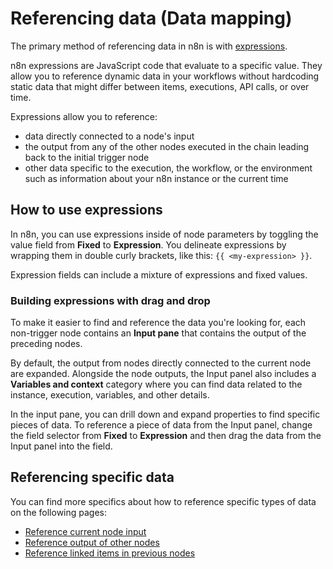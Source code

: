 # Referencing data (Data mapping)

The primary method of referencing data in n8n is with [expressions](/glossary.md#expression-n8n).

n8n expressions are JavaScript code that evaluate to a specific value. They allow you to reference dynamic data in your workflows without hardcoding static data that might differ between items, executions, API calls, or over time.

Expressions allow you to reference:

* data directly connected to a node's input
* the output from any of the other nodes executed in the chain leading back to the initial trigger node
* other data specific to the execution, the workflow, or the environment such as information about your n8n instance or the current time

## How to use expressions

In n8n, you can use expressions inside of node parameters by toggling the value field from **Fixed** to **Expression**. You delineate expressions by wrapping them in double curly brackets, like this: `{{ <my-expression> }}`.

Expression fields can include a mixture of expressions and fixed values.

### Building expressions with drag and drop

To make it easier to find and reference the data you're looking for, each non-trigger node contains an **Input pane** that contains the output of the preceding nodes.

By default, the output from nodes directly connected to the current node are expanded. Alongside the node outputs, the Input panel also includes a **Variables and context** category where you can find data related to the instance, execution, variables, and other details.

In the input pane, you can drill down and expand properties to find specific pieces of data. To reference a piece of data from the Input panel, change the field selector from **Fixed** to **Expression** and then drag the data from the Input panel into the field.

## Referencing specific data

You can find more specifics about how to reference specific types of data on the following pages:

* [Reference current node input](/new-data/referencing-data/current-node-input.md)
* [Reference output of other nodes](/new-data/referencing-data/output-other-nodes.md)
* [Reference linked items in previous nodes](/new-data/referencing-data/itemmatching.md)

<!--







## Referencing specific data with expressions

This section contains some of the most common and useful expressions for referencing node data in your workflows. For a more complete reference, consult the reference pages for [current node input](/new-data/referencing-data/current-node-input.md) and [output of other nodes](/new-data/referencing-data/output-other-nodes.md).

### Reference items from the previous node

The most common pattern is to reference items from the previous node. You can access all of the previous node's items with the `$input` object. It contains the following properties and accessor methods:

* `$input.item`: The item in the input that matches item currently being processed.
* `$input.item.json`: The properties of the item in the input that matches item currently being processed.
* `$input.first()`: The first item out of the list of input items. Note that this accesses the same input item (the first) each time as the node iterates through its items. So if the current node is processing 5 items, this will access the same input item (the first) 5 times.
* `$input.last()`: The last item out of the list of input items. The same note mentioned above applies here as well.
* `$input.all()`: Returns the array of the node's input items. You drill down to access individual input items by index (0 for the first item, 1 for the second, etc.).
* `$input.params`: Access the parameters of the previous node. You can use this to find information about the operation performed, limits imposed, and more.

Because of its frequent use, the `$json` object is also available as an alias for `$input.item.json`.

### Reference items from earlier nodes

To access items from nodes earlier in the execution chain, use the `$("<name_of_node>")` syntax. You can use this to access the items from any nodes that have been executed before the current node.

The `$("<name_of_node>")` syntax works exactly the same as the `$input` object, so you can access the same child objects (like `.item.json`) and call the same methods (like `.all()`, `.first()`, and `last()`).

You can use `$("<name_of_node>").isExecuted` to see if an earlier node was run during the current execution. This is often useful when using branching workflows.

## Reference data when the link between items is broken

n8n builds a graph of which input items were used produced each item as it executes your workflow. It follows this chain back to previous nodes to establish the item's ancestors for each node.

If item linking data is missing or ambiguous for any node, however, you may need to add the explicit links between items. This most often occurs when data transformations add new items or split existing items in a way that's difficult to trace automatically.

To learn more about how wor, check out the material in item linking section:

* [Item linking concepts](/new-data/item-linking/concepts.md)
* [Linking items in the Code node](/new-data/item-linking/item-linkng-code-node.md)
* [Item linking errors](/new-data/item-linking/item-linking-errors.md)

To reference the

* [How to reference previous node items with `.item` and `.itemMatching()`](/new-data/referencing-data/itemmatching.md)

-->
